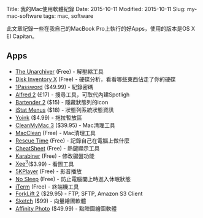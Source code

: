 Title: 我的Mac使用軟體紀錄
Date: 2015-10-11
Modified: 2015-10-11
Slug: my-mac-software
tags: mac, software

此文章記錄一些在我自己的MacBook Pro上執行的好Apps，使用的版本是OS X EI Capitan。

<!-- PELICAN_END_SUMMARY -->

## Apps

* [The Unarchiver](https://itunes.apple.com/us/app/the-unarchiver/id425424353?mt=12) (Free) - 解壓縮工具
* [Disk Inventory X](http://www.derlien.com) (Free) - 硬碟分析，看看哪些東西佔走了你的硬碟
* [1Password](https://agilebits.com/onepassword) ($49.99) - 紀錄密碼
* [Alfred 2](https://www.alfredapp.com) (£17) - 搜尋工具，可取代內建Spotligh
* [Bartender 2](http://www.macbartender.com) ($15) - 隱藏狀態列的icon
* [iStat Menus](https://bjango.com/mac/istatmenus/) ($18) - 狀態列系統狀態資訊
* [Yoink](http://eternalstorms.at/yoink/Yoink_-_Draggings_a_drag_no_more/Yoink_-_Simplify_drag_and_drop_on_your_Mac.html) ($4.99) - 拖拉暫放區
* [CleanMyMac 3](http://macpaw.com/cleanmymac) ($39.95) - Mac清理工具
* [MacClean](http://www.imobie.com/macclean/) (Free) - Mac清理工具
* [Rescue Time](https://www.rescuetime.com) (Free) - 記錄自己在電腦上做什麼
* [CheatSheet](http://www.mediaatelier.com/CheatSheet/) (Free) - 熱鍵顯示工具
* [Karabiner](https://pqrs.org/osx/karabiner/) (Free) - 修改鍵盤功能
* [Xee<sup>3</sup>](http://xee.c3.cx)($3.99) - 看圖工具
* [5KPlayer](http://www.5kplayer.com) (Free) - 影音播放
* [No Sleep](http://www.macupdate.com/app/mac/37991/nosleep) (Free) - 防止電腦闔上時進入休眠狀態
* [iTerm](https://iterm2.com) (Free) - 終端機工具
* [ForkLift 2](http://www.binarynights.com/forklift/) ($29.95) - FTP, SFTP, Amazon S3 Client
* [Sketch](http://www.sketchapp.com) ($99) - 向量繪圖軟體
* [Affinity Photo](https://affinity.serif.com/en-gb/photo/) ($49.99) - 點陣圖繪圖軟體





